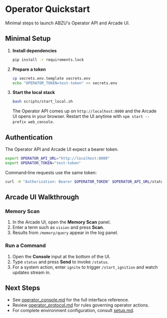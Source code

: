 # Operator Quickstart

Minimal steps to launch ABZU's Operator API and Arcade UI.

## Minimal Setup

1. **Install dependencies**
   ```bash
   pip install -r requirements.lock
   ```
2. **Prepare a token**
   ```bash
   cp secrets.env.template secrets.env
   echo "OPERATOR_TOKEN=test-token" >> secrets.env
   ```
3. **Start the local stack**
   ```bash
   bash scripts/start_local.sh
   ```
   The Operator API comes up on `http://localhost:8000` and the Arcade UI opens in your browser.
   Restart the UI anytime with `npm start --prefix web_console`.

## Authentication

The Operator API and Arcade UI expect a bearer token.

```bash
export OPERATOR_API_URL="http://localhost:8000"
export OPERATOR_TOKEN="test-token"
```

Command‑line requests use the same token:

```bash
curl -H "Authorization: Bearer $OPERATOR_TOKEN" $OPERATOR_API_URL/status
```

## Arcade UI Walkthrough

### Memory Scan
1. In the Arcade UI, open the **Memory Scan** panel.
2. Enter a term such as `vision` and press **Scan**.
3. Results from `/memory/query` appear in the log panel.

### Run a Command
1. Open the **Console** input at the bottom of the UI.
2. Type `status` and press **Send** to invoke `/status`.
3. For a system action, enter `ignite` to trigger `/start_ignition` and watch updates stream in.

## Next Steps

- See [operator_console.md](operator_console.md) for the full interface reference.
- Review [operator_protocol.md](operator_protocol.md) for rules governing operator actions.
- For complete environment configuration, consult [setup.md](setup.md).
